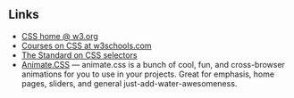 <div id="wikitext">

<div class="vspace">

</div>

Links
-----

-   [CSS home @ w3.org](http://www.w3.org/Style/CSS/)
-   [Courses on CSS at
    w3schools.com](http://www.w3schools.com/css/default.asp)
-   [The Standard on CSS
    selectors](http://www.w3.org/TR/css3-selectors/)
-   [Animate.CSS](http://daneden.me/animate/) — animate.css is a bunch
    of cool, fun, and cross-browser animations for you to use in your
    projects. Great for emphasis, home pages, sliders, and general
    just-add-water-awesomeness.

</div>
